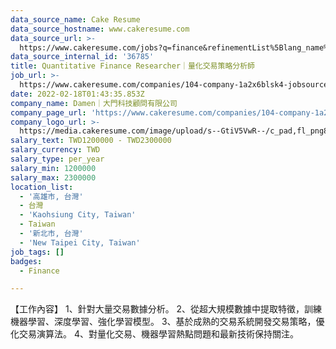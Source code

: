 ```yaml
---
data_source_name: Cake Resume
data_source_hostname: www.cakeresume.com
data_source_url: >-
  https://www.cakeresume.com/jobs?q=finance&refinementList%5Blang_name%5D%5B0%5D=English&refinementList%5Bsalary_type%5D=per_year&range%5Bsalary_range%5D%5Bmin%5D=1000000&page=3
data_source_internal_id: '36785'
title: Quantitative Finance Researcher｜量化交易策略分析師
job_url: >-
  https://www.cakeresume.com/companies/104-company-1a2x6blsk4-jobsource-checkc/jobs/quantitative-trading-strategist
date: 2022-02-18T01:43:35.853Z
company_name: Damen｜大門科技顧問有限公司
company_page_url: 'https://www.cakeresume.com/companies/104-company-1a2x6blsk4-jobsource-checkc'
company_logo_url: >-
  https://media.cakeresume.com/image/upload/s--GtiV5VwR--/c_pad,fl_png8,h_200,w_200/v1646201383/pofi2jhlu0mntvkhdyiw.png
salary_text: TWD1200000 - TWD2300000
salary_currency: TWD
salary_type: per_year
salary_min: 1200000
salary_max: 2300000
location_list:
  - '高雄市, 台灣'
  - 台灣
  - 'Kaohsiung City, Taiwan'
  - Taiwan
  - '新北市, 台灣'
  - 'New Taipei City, Taiwan'
job_tags: []
badges:
  - Finance

---
```


【工作內容】 1、針對大量交易數據分析。 2、從超大規模數據中提取特徵，訓練機器學習、深度學習、強化學習模型。 3、基於成熟的交易系統開發交易策略，優化交易演算法。 4、對量化交易、機器學習熱點問題和最新技術保持關注。